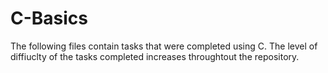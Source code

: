 # C-Basics
The following files contain tasks that were completed using C. The level of diffiuclty of the tasks completed increases throughtout the repository. 
